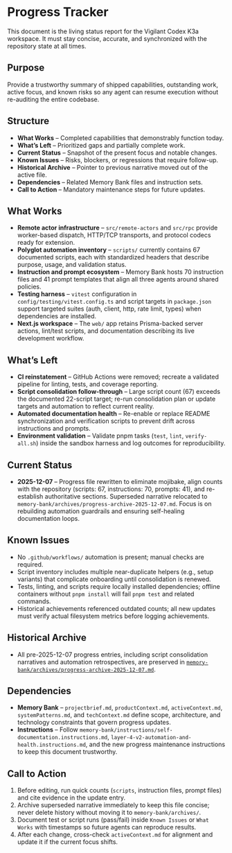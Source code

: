 # Progress Tracker

This document is the living status report for the Vigilant Codex K3a workspace. It must stay concise, accurate, and synchronized with the repository state at all times.

## Purpose

Provide a trustworthy summary of shipped capabilities, outstanding work, active focus, and known risks so any agent can resume execution without re-auditing the entire codebase.

## Structure

- **What Works** – Completed capabilities that demonstrably function today.
- **What’s Left** – Prioritized gaps and partially complete work.
- **Current Status** – Snapshot of the present focus and notable changes.
- **Known Issues** – Risks, blockers, or regressions that require follow-up.
- **Historical Archive** – Pointer to previous narrative moved out of the active file.
- **Dependencies** – Related Memory Bank files and instruction sets.
- **Call to Action** – Mandatory maintenance steps for future updates.

## What Works

- **Remote actor infrastructure** – `src/remote-actors` and `src/rpc` provide worker-based dispatch, HTTP/TCP transports, and protocol codecs ready for extension.
- **Polyglot automation inventory** – `scripts/` currently contains 67 documented scripts, each with standardized headers that describe purpose, usage, and validation status.
- **Instruction and prompt ecosystem** – Memory Bank hosts 70 instruction files and 41 prompt templates that align all three agents around shared policies.
- **Testing harness** – `vitest` configuration in `config/testing/vitest.config.ts` and script targets in `package.json` support targeted suites (auth, client, http, rate limit, types) when dependencies are installed.
- **Next.js workspace** – The `web/` app retains Prisma-backed server actions, lint/test scripts, and documentation describing its live development workflow.

## What’s Left

- **CI reinstatement** – GitHub Actions were removed; recreate a validated pipeline for linting, tests, and coverage reporting.
- **Script consolidation follow-through** – Large script count (67) exceeds the documented 22-script target; re-run consolidation plan or update targets and automation to reflect current reality.
- **Automated documentation health** – Re-enable or replace README synchronization and verification scripts to prevent drift across instructions and prompts.
- **Environment validation** – Validate pnpm tasks (`test`, `lint`, `verify-all.sh`) inside the sandbox harness and log outcomes for reproducibility.

## Current Status

- **2025-12-07** – Progress file rewritten to eliminate mojibake, align counts with the repository (scripts: 67, instructions: 70, prompts: 41), and re-establish authoritative sections. Superseded narrative relocated to `memory-bank/archives/progress-archive-2025-12-07.md`. Focus is on rebuilding automation guardrails and ensuring self-healing documentation loops.

## Known Issues

- No `.github/workflows/` automation is present; manual checks are required.
- Script inventory includes multiple near-duplicate helpers (e.g., setup variants) that complicate onboarding until consolidation is renewed.
- Tests, linting, and scripts require locally installed dependencies; offline containers without `pnpm install` will fail `pnpm test` and related commands.
- Historical achievements referenced outdated counts; all new updates must verify actual filesystem metrics before logging achievements.

## Historical Archive

- All pre-2025-12-07 progress entries, including script consolidation narratives and automation retrospectives, are preserved in [`memory-bank/archives/progress-archive-2025-12-07.md`](archives/progress-archive-2025-12-07.md).

## Dependencies

- **Memory Bank** – `projectbrief.md`, `productContext.md`, `activeContext.md`, `systemPatterns.md`, and `techContext.md` define scope, architecture, and technology constraints that govern progress updates.
- **Instructions** – Follow `memory-bank/instructions/self-documentation.instructions.md`, `layer-4-v2-automation-and-health.instructions.md`, and the new progress maintenance instructions to keep this document trustworthy.

## Call to Action

1. Before editing, run quick counts (`scripts`, instruction files, prompt files) and cite evidence in the update entry.
2. Archive superseded narrative immediately to keep this file concise; never delete history without moving it to `memory-bank/archives/`.
3. Document test or script runs (pass/fail) inside `Known Issues` or `What Works` with timestamps so future agents can reproduce results.
4. After each change, cross-check `activeContext.md` for alignment and update it if the current focus shifts.
